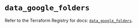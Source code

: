 # `data_google_folders`

Refer to the Terraform Registry for docs: [`data_google_folders`](https://registry.terraform.io/providers/hashicorp/google/5.15.0/docs/data-sources/folders).
